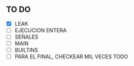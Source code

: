 ## TO DO

- [X]  LEAK
- [ ]  EJECUCION ENTERA
- [ ]  SEÑALES
- [ ]  MAIN
- [ ]  BUILTINS
- [ ]  PARA EL FINAL, CHECKEAR MIL VECES TODO
